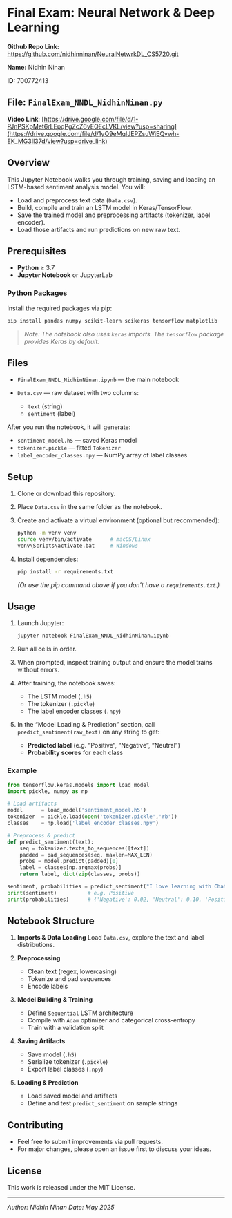 # Final Exam: Neural Network & Deep Learning

**Github Repo Link:** https://github.com/nidhinninan/NeuralNetwrkDL_CS5720.git 

**Name:** Nidhin Ninan

**ID:** 700772413

## **File:** `FinalExam_NNDL_NidhinNinan.py`  
**Video Link**: [https://drive.google.com/file/d/1-PJnPSKpMet6rLEpqPgZcZ6vEQEcLVKL/view?usp=sharing](https://drive.google.com/file/d/1yQ9eMqIJEPZsuWjEQvwh-EK_MG3Il37d/view?usp=drive_link)

## Overview

This Jupyter Notebook walks you through training, saving and loading an LSTM-based sentiment analysis model. You will:

* Load and preprocess text data (`Data.csv`).
* Build, compile and train an LSTM model in Keras/TensorFlow.
* Save the trained model and preprocessing artifacts (tokenizer, label encoder).
* Load those artifacts and run predictions on new raw text.

## Prerequisites

* **Python** ≥ 3.7
* **Jupyter Notebook** or JupyterLab

### Python Packages

Install the required packages via pip:

```bash
pip install pandas numpy scikit-learn scikeras tensorflow matplotlib
```

> *Note: The notebook also uses `keras` imports. The `tensorflow` package provides Keras by default.*

## Files

* `FinalExam_NNDL_NidhinNinan.ipynb` — the main notebook
* `Data.csv` — raw dataset with two columns:

  * `text` (string)
  * `sentiment` (label)

After you run the notebook, it will generate:

* `sentiment_model.h5` — saved Keras model
* `tokenizer.pickle` — fitted `Tokenizer`
* `label_encoder_classes.npy` — NumPy array of label classes

## Setup

1. Clone or download this repository.
2. Place `Data.csv` in the same folder as the notebook.
3. Create and activate a virtual environment (optional but recommended):

   ```bash
   python -m venv venv
   source venv/bin/activate      # macOS/Linux
   venv\Scripts\activate.bat     # Windows
   ```
4. Install dependencies:

   ```bash
   pip install -r requirements.txt
   ```

   *(Or use the pip command above if you don’t have a `requirements.txt`.)*

## Usage

1. Launch Jupyter:

   ```bash
   jupyter notebook FinalExam_NNDL_NidhinNinan.ipynb
   ```
2. Run all cells in order.
3. When prompted, inspect training output and ensure the model trains without errors.
4. After training, the notebook saves:

   * The LSTM model (`.h5`)
   * The tokenizer (`.pickle`)
   * The label encoder classes (`.npy`)
5. In the “Model Loading & Prediction” section, call `predict_sentiment(raw_text)` on any string to get:

   * **Predicted label** (e.g. “Positive”, “Negative”, “Neutral”)
   * **Probability scores** for each class

### Example

```python
from tensorflow.keras.models import load_model
import pickle, numpy as np

# Load artifacts
model      = load_model('sentiment_model.h5')
tokenizer  = pickle.load(open('tokenizer.pickle','rb'))
classes    = np.load('label_encoder_classes.npy')

# Preprocess & predict
def predict_sentiment(text):
    seq = tokenizer.texts_to_sequences([text])
    padded = pad_sequences(seq, maxlen=MAX_LEN)
    probs = model.predict(padded)[0]
    label = classes[np.argmax(probs)]
    return label, dict(zip(classes, probs))

sentiment, probabilities = predict_sentiment("I love learning with ChatGPT!")
print(sentiment)          # e.g. Positive
print(probabilities)      # {'Negative': 0.02, 'Neutral': 0.10, 'Positive': 0.88}
```

## Notebook Structure

1. **Imports & Data Loading**
   Load `Data.csv`, explore the text and label distributions.
2. **Preprocessing**

   * Clean text (regex, lowercasing)
   * Tokenize and pad sequences
   * Encode labels
3. **Model Building & Training**

   * Define `Sequential` LSTM architecture
   * Compile with `Adam` optimizer and categorical cross-entropy
   * Train with a validation split
4. **Saving Artifacts**

   * Save model (`.h5`)
   * Serialize tokenizer (`.pickle`)
   * Export label classes (`.npy`)
5. **Loading & Prediction**

   * Load saved model and artifacts
   * Define and test `predict_sentiment` on sample strings

## Contributing

* Feel free to submit improvements via pull requests.
* For major changes, please open an issue first to discuss your ideas.

## License

This work is released under the MIT License.

---

*Author: Nidhin Ninan*
*Date: May 2025*

